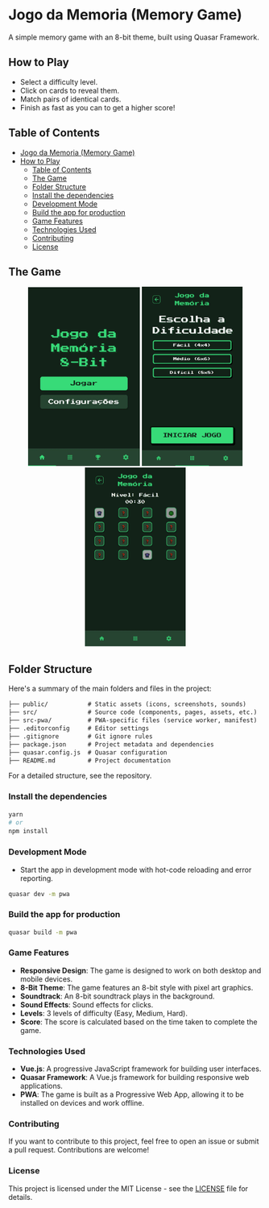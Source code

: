 # Jogo da Memoria (Memory Game)

A simple memory game with an 8-bit theme, built using Quasar Framework.

## How to Play

- Select a difficulty level.
- Click on cards to reveal them.
- Match pairs of identical cards.
- Finish as fast as you can to get a higher score! 

## Table of Contents

- [Jogo da Memoria (Memory Game)](#jogo-da-memoria-memory-game)
- [How to Play](#how-to-play)
  - [Table of Contents](#table-of-contents)
  - [The Game](#the-game)
  - [Folder Structure](#folder-structure)
  - [Install the dependencies](#install-the-dependencies)
  - [Development Mode](#development-mode)
  - [Build the app for production](#build-the-app-for-production)
  - [Game Features](#game-features)
  - [Technologies Used](#technologies-used)
  - [Contributing](#contributing)
  - [License](#license)

## The Game

<p align="center">
    <img src="public/screenshots/screenshot_menu_mobile.webp" alt="Screenshot 1" width="222"/>
    <img src="public/screenshots/screenshot_levels_mobile.webp" alt="Screenshot 2" width="200"/>
    <img src="public/screenshots/screenshot_game_easy_mobile.webp" alt="Screenshot 3" width="200"/>
</p>

## Folder Structure

Here's a summary of the main folders and files in the project:

```
├── public/           # Static assets (icons, screenshots, sounds)
├── src/              # Source code (components, pages, assets, etc.)
├── src-pwa/          # PWA-specific files (service worker, manifest)
├── .editorconfig     # Editor settings
├── .gitignore        # Git ignore rules
├── package.json      # Project metadata and dependencies
├── quasar.config.js  # Quasar configuration
├── README.md         # Project documentation
```

For a detailed structure, see the repository.


### Install the dependencies

```bash
yarn
# or
npm install
```

### Development Mode

- Start the app in development mode with hot-code reloading and error reporting.

```bash
quasar dev -m pwa
```

### Build the app for production

```bash
quasar build -m pwa
```

### Game Features

- **Responsive Design**: The game is designed to work on both desktop and mobile devices.
- **8-Bit Theme**: The game features an 8-bit style with pixel art graphics.
- **Soundtrack**: An 8-bit soundtrack plays in the background.
- **Sound Effects**: Sound effects for clicks.
- **Levels**: 3 levels of difficulty (Easy, Medium, Hard).
- **Score**: The score is calculated based on the time taken to complete the game.

### Technologies Used

- **Vue.js**: A progressive JavaScript framework for building user interfaces.
- **Quasar Framework**: A Vue.js framework for building responsive web applications.
- **PWA**: The game is built as a Progressive Web App, allowing it to be installed on devices and work offline.

### Contributing

If you want to contribute to this project, feel free to open an issue or submit a pull request. Contributions are welcome!

### License

This project is licensed under the MIT License - see the [LICENSE](LICENSE) file for details.

